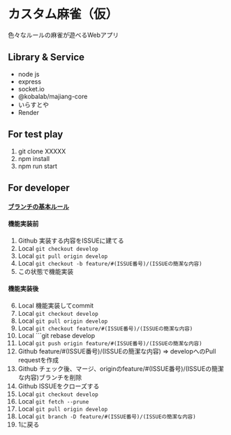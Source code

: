 # カスタム麻雀（仮）
色々なルールの麻雀が遊べるWebアプリ

## Library & Service
- node js
- express
- socket.io
- @kobalab/majiang-core
- いらすとや
- Render

## For test play
1. git clone XXXXX
2. npm install 
3. npm run start

## For developer
#### [ブランチの基本ルール](https://zenn.dev/kazunori_kimura/articles/e7b75e60316ded6480a6)
#### 機能実装前
1. Github 実装する内容をISSUEに建てる
2. Local ```git checkout develop```
3. Local ```git pull origin develop```
4. Local ```git checkout -b feature/#(ISSUE番号)/(ISSUEの簡潔な内容)```
5. この状態で機能実装
#### 機能実装後
6. Local 機能実装してcommit
7. Local ```git checkout develop```
8. Local ```git pull origin develop```
9. Local ```git checkout feature/#(ISSUE番号)/(ISSUEの簡潔な内容)```
10. Local ```git rebase develop
11. Local ```git push origin feature/#(ISSUE番号)/(ISSUEの簡潔な内容)```
12. Github feature/#(ISSUE番号)/(ISSUEの簡潔な内容) => developへのPull requestを作成
13. Github チェック後、マージ、originのfeature/#(ISSUE番号)/(ISSUEの簡潔な内容)ブランチを削除
14. Github ISSUEをクローズする
15. Local ```git checkout develop```
16. Local ```git fetch --prune```
17. Local ```git pull origin develop```
18. Local ```git branch -D feature/#(ISSUE番号)/(ISSUEの簡潔な内容)```
19. 1に戻る
